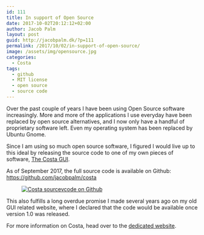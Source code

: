 ```yaml
---
id: 111
title: In support of Open Source
date: 2017-10-02T20:12:12+02:00
author: Jacob Palm
layout: post
guid: http://jacobpalm.dk/?p=111
permalink: /2017/10/02/in-support-of-open-source/
image: /assets/img/opensource.jpg
categories:
  - Costa
tags:
  - github
  - MIT license
  - open source
  - source code
---
```

Over the past couple of years I have been using Open Source software increasingly. More and more of the applications I use everyday have been replaced by open source alternatives, and I now only have a handful of proprietary software left. Even my operating system has been replaced by Ubuntu Gnome.

Since I am using so much open source software, I figured I would live up to this ideal by releasing the source code to one of my own pieces of software, <a href="http://costa.jacobpalm.dk" target="_blank" rel="noopener noreferrer">The Costa GUI</a>.

<!--more-->

As of September 2017, the full source code is available on Github:  
<https://github.com/jacobpalm/costa>

<div class="wp-block-image">
  <figure class="aligncenter"><a href="http://jacobpalm.dk/wp-content/uploads/2017/10/costa_github_code.png" target="_blank" rel="noopener noreferrer"><img src="http://jacobpalm.dk/wp-content/uploads/2017/10/costa_github_code.png" alt="Costa sourcevcode on Github" class="wp-image-114" srcset="https://jacobpalm.dk/wp-content/uploads/2017/10/costa_github_code.png 1015w, https://jacobpalm.dk/wp-content/uploads/2017/10/costa_github_code-300x184.png 300w, https://jacobpalm.dk/wp-content/uploads/2017/10/costa_github_code-768x472.png 768w" sizes="(max-width: 1015px) 100vw, 1015px" /></a></figure>
</div>

This also fulfills a long overdue promise I made several years ago on my old GUI related website, where I declared that the code would be available once version 1.0 was released.

For more information on Costa, head over to the <a href="http://costa.jacobpalm.dk" target="_blank" rel="noopener noreferrer">dedicated website</a>.